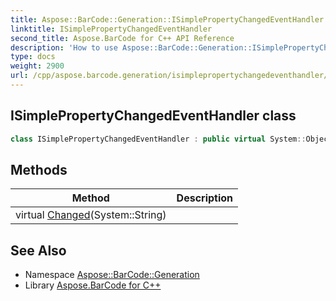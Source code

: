 ```yaml
---
title: Aspose::BarCode::Generation::ISimplePropertyChangedEventHandler class
linktitle: ISimplePropertyChangedEventHandler
second_title: Aspose.BarCode for C++ API Reference
description: 'How to use Aspose::BarCode::Generation::ISimplePropertyChangedEventHandler class in C++.'
type: docs
weight: 2900
url: /cpp/aspose.barcode.generation/isimplepropertychangedeventhandler/
---
```

## ISimplePropertyChangedEventHandler class




```cpp
class ISimplePropertyChangedEventHandler : public virtual System::Object
```

## Methods

| Method | Description |
| --- | --- |
| virtual [Changed](./changed/)(System::String) |  |
## See Also

* Namespace [Aspose::BarCode::Generation](../)
* Library [Aspose.BarCode for C++](../../)
